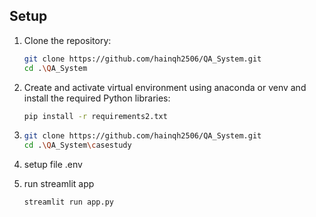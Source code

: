 ## Setup
1. Clone the repository:
    ```sh
    git clone https://github.com/hainqh2506/QA_System.git
    cd .\QA_System
    ```
2. Create and activate virtual environment using anaconda or venv and install the required Python libraries:
    ```sh
    pip install -r requirements2.txt
    ```
3.  
    ```sh
    git clone https://github.com/hainqh2506/QA_System.git
    cd .\QA_System\casestudy
    ```
4. setup file .env 

5. run streamlit app
    ```sh
    streamlit run app.py
    ```